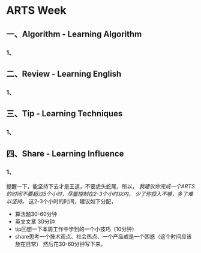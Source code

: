 # ARTS Week
## 一、Algorithm - Learning Algorithm
### 1、
## 二、Review - Learning English
### 1、
## 三、Tip - Learning Techniques
### 1、
## 四、Share - Learning Influence
### 1、


提醒一下，能坚持下去才是王道，不要虎头蛇尾，所以， 
*我建议你完成一个ARTS的时间不要超过5个小时，尽量控制在2-3个小时以内，
少了你投入不够，多了难以坚持。*
这2-3个小时的时间，建议如下分配，
- 算法题30-60分钟
- 英文文章 30分钟
- tip回想一下本周工作中学到的一个小技巧（10分钟）
- share思考一个技术观点、社会热点、一个产品或是一个困惑（这个时间应该放在日常）
然后花30-60分钟写下来。
